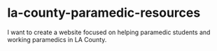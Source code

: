 # la-county-paramedic-resources
I want to create a website focused on helping paramedic students and working paramedics in LA County.
